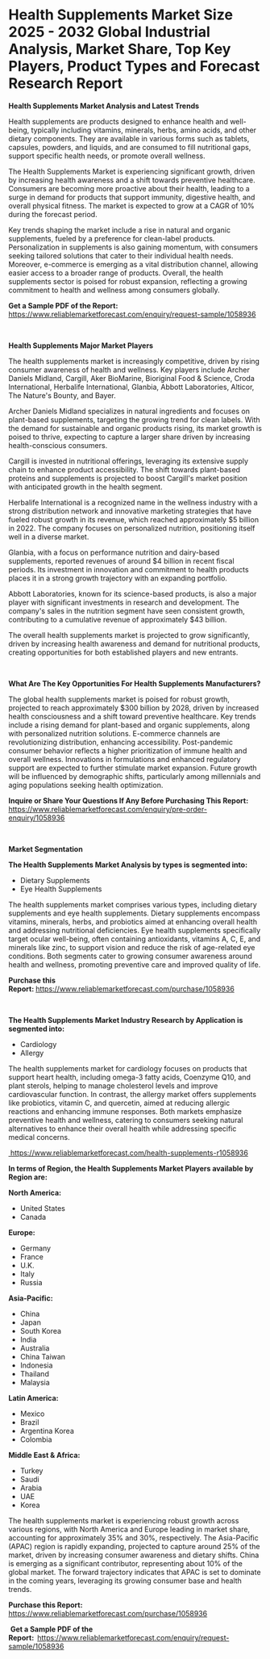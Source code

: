 <p><h1>Health Supplements Market Size 2025 - 2032 Global Industrial Analysis, Market Share, Top Key Players, Product Types and Forecast Research Report</h1></p><p><strong>Health Supplements Market Analysis and Latest Trends</strong></p>
<p><p>Health supplements are products designed to enhance health and well-being, typically including vitamins, minerals, herbs, amino acids, and other dietary components. They are available in various forms such as tablets, capsules, powders, and liquids, and are consumed to fill nutritional gaps, support specific health needs, or promote overall wellness.</p><p>The Health Supplements Market is experiencing significant growth, driven by increasing health awareness and a shift towards preventive healthcare. Consumers are becoming more proactive about their health, leading to a surge in demand for products that support immunity, digestive health, and overall physical fitness. The market is expected to grow at a CAGR of 10% during the forecast period. </p><p>Key trends shaping the market include a rise in natural and organic supplements, fueled by a preference for clean-label products. Personalization in supplements is also gaining momentum, with consumers seeking tailored solutions that cater to their individual health needs. Moreover, e-commerce is emerging as a vital distribution channel, allowing easier access to a broader range of products. Overall, the health supplements sector is poised for robust expansion, reflecting a growing commitment to health and wellness among consumers globally.</p></p>
<p><strong>Get a Sample PDF of the Report:&nbsp;</strong> <a href="https://www.reliablemarketforecast.com/enquiry/request-sample/1058936?utm_campaign=3534&utm_medium=2&utm_source=Github&utm_content=ia&utm_term=16042025&utm_id=health-supplements">https://www.reliablemarketforecast.com/enquiry/request-sample/1058936</a></p>
<p>&nbsp;</p>
<p><strong>Health Supplements Major Market Players</strong></p>
<p><p>The health supplements market is increasingly competitive, driven by rising consumer awareness of health and wellness. Key players include Archer Daniels Midland, Cargill, Aker BioMarine, Bioriginal Food & Science, Croda International, Herbalife International, Glanbia, Abbott Laboratories, Alticor, The Nature's Bounty, and Bayer.</p><p>Archer Daniels Midland specializes in natural ingredients and focuses on plant-based supplements, targeting the growing trend for clean labels. With the demand for sustainable and organic products rising, its market growth is poised to thrive, expecting to capture a larger share driven by increasing health-conscious consumers.</p><p>Cargill is invested in nutritional offerings, leveraging its extensive supply chain to enhance product accessibility. The shift towards plant-based proteins and supplements is projected to boost Cargill's market position with anticipated growth in the health segment.</p><p>Herbalife International is a recognized name in the wellness industry with a strong distribution network and innovative marketing strategies that have fueled robust growth in its revenue, which reached approximately $5 billion in 2022. The company focuses on personalized nutrition, positioning itself well in a diverse market.</p><p>Glanbia, with a focus on performance nutrition and dairy-based supplements, reported revenues of around $4 billion in recent fiscal periods. Its investment in innovation and commitment to health products places it in a strong growth trajectory with an expanding portfolio.</p><p>Abbott Laboratories, known for its science-based products, is also a major player with significant investments in research and development. The company's sales in the nutrition segment have seen consistent growth, contributing to a cumulative revenue of approximately $43 billion.</p><p>The overall health supplements market is projected to grow significantly, driven by increasing health awareness and demand for nutritional products, creating opportunities for both established players and new entrants.</p></p>
<p>&nbsp;</p>
<p><strong>What Are The Key Opportunities For Health Supplements Manufacturers?</strong></p>
<p><p>The global health supplements market is poised for robust growth, projected to reach approximately $300 billion by 2028, driven by increased health consciousness and a shift toward preventive healthcare. Key trends include a rising demand for plant-based and organic supplements, along with personalized nutrition solutions. E-commerce channels are revolutionizing distribution, enhancing accessibility. Post-pandemic consumer behavior reflects a higher prioritization of immune health and overall wellness. Innovations in formulations and enhanced regulatory support are expected to further stimulate market expansion. Future growth will be influenced by demographic shifts, particularly among millennials and aging populations seeking health optimization.</p></p>
<p><strong>Inquire or Share Your Questions If Any Before Purchasing This Report:</strong> <a href="https://www.reliablemarketforecast.com/enquiry/pre-order-enquiry/1058936?utm_campaign=3534&utm_medium=2&utm_source=Github&utm_content=ia&utm_term=16042025&utm_id=health-supplements">https://www.reliablemarketforecast.com/enquiry/pre-order-enquiry/1058936</a></p>
<p>&nbsp;</p>
<p><strong>Market Segmentation</strong></p>
<p><strong>The Health Supplements Market Analysis by types is segmented into:</strong></p>
<p><ul><li>Dietary Supplements</li><li>Eye Health Supplements</li></ul></p>
<p><p>The health supplements market comprises various types, including dietary supplements and eye health supplements. Dietary supplements encompass vitamins, minerals, herbs, and probiotics aimed at enhancing overall health and addressing nutritional deficiencies. Eye health supplements specifically target ocular well-being, often containing antioxidants, vitamins A, C, E, and minerals like zinc, to support vision and reduce the risk of age-related eye conditions. Both segments cater to growing consumer awareness around health and wellness, promoting preventive care and improved quality of life.</p></p>
<p><strong>Purchase this Report:&nbsp;</strong><a href="https://www.reliablemarketforecast.com/purchase/1058936?utm_campaign=3534&utm_medium=2&utm_source=Github&utm_content=ia&utm_term=16042025&utm_id=health-supplements">https://www.reliablemarketforecast.com/purchase/1058936</a></p>
<p>&nbsp;</p>
<p><strong>The Health Supplements Market Industry Research by Application is segmented into:</strong></p>
<p><ul><li>Cardiology</li><li>Allergy</li></ul></p>
<p><p>The health supplements market for cardiology focuses on products that support heart health, including omega-3 fatty acids, Coenzyme Q10, and plant sterols, helping to manage cholesterol levels and improve cardiovascular function. In contrast, the allergy market offers supplements like probiotics, vitamin C, and quercetin, aimed at reducing allergic reactions and enhancing immune responses. Both markets emphasize preventive health and wellness, catering to consumers seeking natural alternatives to enhance their overall health while addressing specific medical concerns.</p></p>
<p><a href="https://www.reliablemarketforecast.com/health-supplements-r1058936?utm_campaign=3534&utm_medium=2&utm_source=Github&utm_content=ia&utm_term=16042025&utm_id=health-supplements">&nbsp;https://www.reliablemarketforecast.com/health-supplements-r1058936</a></p>
<p><strong>In terms of Region, the Health Supplements Market Players available by Region are:</strong></p>
<p>
    <p> <strong> North America: </strong>
        <ul>
            <li>United States</li>
            <li>Canada</li>
        </ul>
        </p> 
    <p> <strong> Europe: </strong>
        <ul>
            <li>Germany</li>
            <li>France</li>
            <li>U.K.</li>
            <li>Italy</li>
            <li>Russia</li>
        </ul>
        </p> 
    <p> <strong> Asia-Pacific: </strong>
        <ul>
            <li>China</li>
            <li>Japan</li>
            <li>South Korea</li>
            <li>India</li>
            <li>Australia</li>
            <li>China Taiwan</li>
            <li>Indonesia</li>
            <li>Thailand</li>
            <li>Malaysia</li>
        </ul>
        </p> 
    <p> <strong> Latin America: </strong>
        <ul>
            <li>Mexico</li>
            <li>Brazil</li>
            <li>Argentina Korea</li>
            <li>Colombia</li>
        </ul>
        </p> 
    <p> <strong> Middle East & Africa: </strong>
        <ul>
            <li>Turkey</li>
            <li>Saudi</li>
            <li>Arabia</li>
            <li>UAE</li>
            <li>Korea</li>
        </ul>
    </p>
    </p>
<p><p>The health supplements market is experiencing robust growth across various regions, with North America and Europe leading in market share, accounting for approximately 35% and 30%, respectively. The Asia-Pacific (APAC) region is rapidly expanding, projected to capture around 25% of the market, driven by increasing consumer awareness and dietary shifts. China is emerging as a significant contributor, representing about 10% of the global market. The forward trajectory indicates that APAC is set to dominate in the coming years, leveraging its growing consumer base and health trends.</p></p>
<p><strong>Purchase this Report: </strong><a href="https://www.reliablemarketforecast.com/purchase/1058936?utm_campaign=3534&utm_medium=2&utm_source=Github&utm_content=ia&utm_term=16042025&utm_id=health-supplements">https://www.reliablemarketforecast.com/purchase/1058936</a></p>
<p>&nbsp;<strong>Get a Sample PDF of the Report:&nbsp;&nbsp;</strong><a href="https://www.reliablemarketforecast.com/enquiry/request-sample/1058936?utm_campaign=3534&utm_medium=2&utm_source=Github&utm_content=ia&utm_term=16042025&utm_id=health-supplements">https://www.reliablemarketforecast.com/enquiry/request-sample/1058936</a></p>
<p><strong></strong></p>
<p><p></p><p></p><p></p></p>